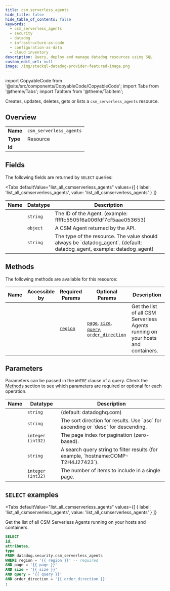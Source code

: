 ```yaml
--- 
title: csm_serverless_agents
hide_title: false
hide_table_of_contents: false
keywords:
  - csm_serverless_agents
  - security
  - datadog
  - infrastructure-as-code
  - configuration-as-data
  - cloud inventory
description: Query, deploy and manage datadog resources using SQL
custom_edit_url: null
image: /img/stackql-datadog-provider-featured-image.png
---
```


import CopyableCode from '@site/src/components/CopyableCode/CopyableCode';
import Tabs from '@theme/Tabs';
import TabItem from '@theme/TabItem';

Creates, updates, deletes, gets or lists a <code>csm_serverless_agents</code> resource.

## Overview
<table><tbody>
<tr><td><b>Name</b></td><td><code>csm_serverless_agents</code></td></tr>
<tr><td><b>Type</b></td><td>Resource</td></tr>
<tr><td><b>Id</b></td><td><CopyableCode code="datadog.security.csm_serverless_agents" /></td></tr>
</tbody></table>

## Fields

The following fields are returned by `SELECT` queries:

<Tabs
    defaultValue="list_all_csmserverless_agents"
    values={[
        { label: 'list_all_csmserverless_agents', value: 'list_all_csmserverless_agents' }
    ]}
>
<TabItem value="list_all_csmserverless_agents">

<table>
<thead>
    <tr>
    <th>Name</th>
    <th>Datatype</th>
    <th>Description</th>
    </tr>
</thead>
<tbody>
<tr>
    <td><CopyableCode code="id" /></td>
    <td><code>string</code></td>
    <td>The ID of the Agent. (example: fffffc5505f6a006fdf7cf5aae053653)</td>
</tr>
<tr>
    <td><CopyableCode code="attributes" /></td>
    <td><code>object</code></td>
    <td>A CSM Agent returned by the API.</td>
</tr>
<tr>
    <td><CopyableCode code="type" /></td>
    <td><code>string</code></td>
    <td>The type of the resource. The value should always be `datadog_agent`. (default: datadog_agent, example: datadog_agent)</td>
</tr>
</tbody>
</table>
</TabItem>
</Tabs>

## Methods

The following methods are available for this resource:

<table>
<thead>
    <tr>
    <th>Name</th>
    <th>Accessible by</th>
    <th>Required Params</th>
    <th>Optional Params</th>
    <th>Description</th>
    </tr>
</thead>
<tbody>
<tr>
    <td><a href="#list_all_csmserverless_agents"><CopyableCode code="list_all_csmserverless_agents" /></a></td>
    <td><CopyableCode code="select" /></td>
    <td><a href="#parameter-region"><code>region</code></a></td>
    <td><a href="#parameter-page"><code>page</code></a>, <a href="#parameter-size"><code>size</code></a>, <a href="#parameter-query"><code>query</code></a>, <a href="#parameter-order_direction"><code>order_direction</code></a></td>
    <td>Get the list of all CSM Serverless Agents running on your hosts and containers.</td>
</tr>
</tbody>
</table>

## Parameters

Parameters can be passed in the `WHERE` clause of a query. Check the [Methods](#methods) section to see which parameters are required or optional for each operation.

<table>
<thead>
    <tr>
    <th>Name</th>
    <th>Datatype</th>
    <th>Description</th>
    </tr>
</thead>
<tbody>
<tr id="parameter-region">
    <td><CopyableCode code="region" /></td>
    <td><code>string</code></td>
    <td>(default: datadoghq.com)</td>
</tr>
<tr id="parameter-order_direction">
    <td><CopyableCode code="order_direction" /></td>
    <td><code>string</code></td>
    <td>The sort direction for results. Use `asc` for ascending or `desc` for descending.</td>
</tr>
<tr id="parameter-page">
    <td><CopyableCode code="page" /></td>
    <td><code>integer (int32)</code></td>
    <td>The page index for pagination (zero-based).</td>
</tr>
<tr id="parameter-query">
    <td><CopyableCode code="query" /></td>
    <td><code>string</code></td>
    <td>A search query string to filter results (for example, `hostname:COMP-T2H4J27423`).</td>
</tr>
<tr id="parameter-size">
    <td><CopyableCode code="size" /></td>
    <td><code>integer (int32)</code></td>
    <td>The number of items to include in a single page.</td>
</tr>
</tbody>
</table>

## `SELECT` examples

<Tabs
    defaultValue="list_all_csmserverless_agents"
    values={[
        { label: 'list_all_csmserverless_agents', value: 'list_all_csmserverless_agents' }
    ]}
>
<TabItem value="list_all_csmserverless_agents">

Get the list of all CSM Serverless Agents running on your hosts and containers.

```sql
SELECT
id,
attributes,
type
FROM datadog.security.csm_serverless_agents
WHERE region = '{{ region }}' -- required
AND page = '{{ page }}'
AND size = '{{ size }}'
AND query = '{{ query }}'
AND order_direction = '{{ order_direction }}'
;
```
</TabItem>
</Tabs>
